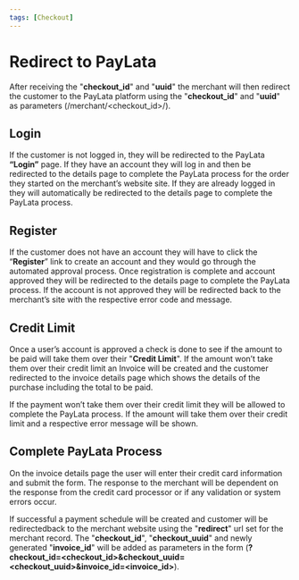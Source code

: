 ```yaml
---
tags: [Checkout]
---
```


# Redirect to PayLata

After receiving the "**checkout_id**" and "**uuid**" the merchant will then redirect the customer to the PayLata platform using the "**checkout_id**" and "**uuid**" as parameters (/merchant/<checkout_id>/<uuid>).

## Login

If the customer is not logged in, they will be redirected to the PayLata **“Login”** page. If they have an account they will log in and then be redirected to the details page to complete the PayLata process for the order they started on the merchant’s website site. If they are already logged in they will automatically be redirected to the details page to complete the PayLata process.

## Register
If the customer does not have an account they will have to click the “**Register**” link to create an account and they would go through the automated approval process. Once registration is complete and account approved they will be redirected to the details page to complete the PayLata process. If the account is not approved they will be redirected back to the merchant’s site with the respective error code and message.

## Credit Limit
Once a user’s account is approved a check is done to see if the amount to be paid will take them over their "**Credit Limit**". If the amount won’t take them over their credit limit an Invoice will be created and the customer redirected to the invoice details page which shows the details of the purchase including the total to be paid.

If the payment won’t take them over their credit limit they will be allowed to complete the PayLata process. If the amount will take them over their credit limit and a respective error message will be shown.

## Complete PayLata Process
On the invoice details page the user will enter their credit card information and submit the form. The response to the merchant will be dependent on the response from the credit card processor or if any validation or system errors occur.

If successful a payment schedule will be created and customer will be redirectedback to the merchant website using the "**redirect**" url set for the merchant record. The "**checkout_id**", "**checkout_uuid**" and newly generated "**invoice_id**" will be added as parameters in the form (**?checkout_id=<checkout_id>&checkout_uuid=<checkout_uuid>&invoice_id=<invoice_id>**). 
